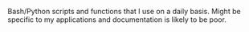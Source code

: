 Bash/Python scripts and functions that I use on a daily basis.  Might be specific to my applications and documentation is likely to be poor.





